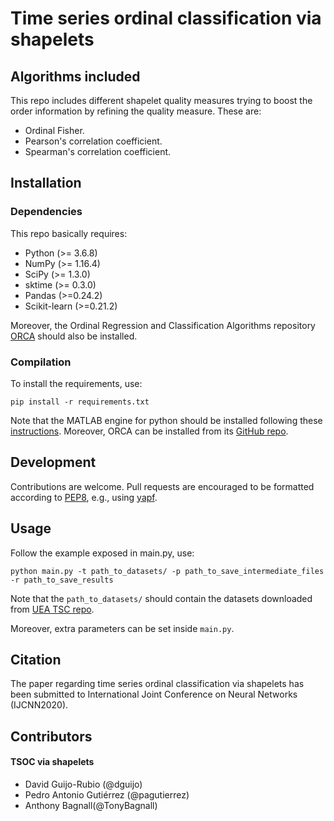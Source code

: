 # Time series ordinal classification via shapelets

## Algorithms included

This repo includes different shapelet quality measures trying to boost the order information by refining the quality measure. These are:

* Ordinal Fisher.
* Pearson's correlation coefficient.
* Spearman's correlation coefficient.

## Installation

### Dependencies

This repo basically requires:

 * Python (>= 3.6.8)
 * NumPy (>= 1.16.4)
 * SciPy (>= 1.3.0)
 * sktime (>= 0.3.0)
 * Pandas (>=0.24.2)
 * Scikit-learn (>=0.21.2)

 Moreover, the Ordinal Regression and Classification Algorithms repository [ORCA](https://github.com/ayrna/orca) should also be installed.

### Compilation

To install the requirements, use:

    pip install -r requirements.txt

Note that the MATLAB engine for python should be installed following these [instructions](https://uk.mathworks.com/help/matlab/matlab_external/install-the-matlab-engine-for-python.html). Moreover, ORCA can be installed from its [GitHub repo](https://github.com/ayrna/orca).

## Development

Contributions are welcome. Pull requests are encouraged to be formatted according to [PEP8](https://www.python.org/dev/peps/pep-0008/), e.g., using [yapf](https://github.com/google/yapf).

## Usage

Follow the example exposed in main.py, use:

    python main.py -t path_to_datasets/ -p path_to_save_intermediate_files -r path_to_save_results

Note that the `path_to_datasets/` should contain the datasets downloaded from [UEA TSC repo](http://www.timeseriesclassification.com/).

Moreover, extra parameters can be set inside `main.py`.

## Citation

The paper regarding time series ordinal classification via shapelets has been submitted to International Joint Conference on Neural Networks (IJCNN2020).

## Contributors

#### TSOC via shapelets

* David Guijo-Rubio (@dguijo)
* Pedro Antonio Gutiérrez (@pagutierrez)
* Anthony Bagnall(@TonyBagnall)